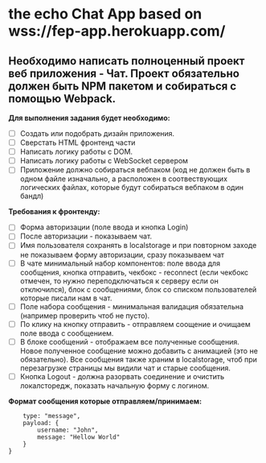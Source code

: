 # the echo Chat App based on wss://fep-app.herokuapp.com/ #

## Необходимо написать полноценный проект веб приложения - Чат. Проект обязательно должен быть NPM пакетом и собираться с помощью Webpack. ##

**Для выполнения задания будет необходимо:**

- [ ] Создать или подобрать дизайн приложения.
- [ ] Сверстать HTML фронтенд части
- [ ] Написать логику работы с DOM.
- [ ] Написать логику работы с WebSocket сервером
- [ ] Приложение должно собираться вебпаком (код не должен быть в одном файле изначально, а расположен в соотвествующих логических файлах, которые будут собираться вебпаком в один бандл)

**Требования к фронтенду:** 

- [ ] Форма авторизации (поле ввода и кнопка Login)
- [ ] После авторизации - показываем чат.
- [ ] Имя пользователя сохранять в localstorage и при повторном заходе не показываем форму авторизации, сразу показываем чат
- [ ] В чате минимальный набор компонентов: поле ввода для сообщения, кнопка отправить, чекбокс - reconnect (если чекбокс отмечен, то нужно переподключаться к серверу если он отключился), блок с сообщениями, блок со списком пользователей которые писали нам в чат.
- [ ] Поле набора сообщения - минимальная валидация обязательна (например проверить чтоб не пусто).
- [ ] По клику на кнопку отправить - отправляем соощение и очищаем поле ввода с сообщением.
- [ ] В блоке сообщений - отображаем все полученные сообщения. Новое полученное сообщение можно добавить с анимацией (это не обязательно). Все сообщения также храним в localstorage, чтоб при перезагрузке страницы мы видили чат и старые сообщения.
- [ ] Кнопка Logout - должна разорвать соединение и очистить локалсторедж, показать начальную форму с логином.

**Формат сообщения которые отправляем/принимаем:**

```{
    type: "message",
    payload: {
        username: "John",
        message: "Hellow World"
    }
}
```